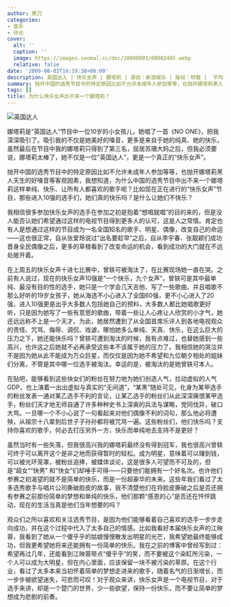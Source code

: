 ```yaml
---
author: 黑刀
categories:
- 音乐
- 评论
cover:
  alt: ''
  caption: ''
  image: https://images.soomal.cc/doc/20090803/00002485.webp
  relative: false
date: '2009-08-03T16:19:38+08:00'
description: 英国达人 | 快乐女声 | 娜塔莉 | 源自：新浪娱乐 | 版权：转载 |  平均/总评分：07.67/23
summary: 抛开中国的选秀节目中的特定原因比如不允许未成年人参加等等，也抛开娜塔莉黑人天生的好嗓音等客观因素，我想知道，为什么中国的选秀节目中出不来一个娜塔莉这样单纯、快乐、让所有人都喜欢的歌手呢？比如现在正在进行的“快乐女声”节目，那些进入10强的选手们，她们真的快乐吗？是什么让她们不快乐？
tags: []
title: 为什么快乐女声出不来一个娜塔莉？
---
```


![英国达人](https://images.soomal.cc/doc/20090803/00002485.webp)



娜塔莉是“英国达人”节目中一位10岁的小女孩儿，她唱了一首《NO ONE》，把我深深吸引了。吸引我的不仅是她美好的嗓音，更多是来自于她的纯真、她的快乐，虽然最后在节目中我的娜塔莉只得到了第三名，屈居苏珊大妈之后，但我必须要说，娜塔莉太棒了，她不仅是一位“英国达人”，更是一个真正的“快乐女声”。



抛开中国的选秀节目中的特定原因比如不允许未成年人参加等等，也抛开娜塔莉黑人天生的好嗓音等客观因素，我想知道，为什么中国的选秀节目中出不来一个娜塔莉这样单纯、快乐、让所有人都喜欢的歌手呢？比如现在正在进行的“快乐女声”节目，那些进入10强的选手们，她们真的快乐吗？是什么让她们不快乐？



我相信很多参加快乐女声的选手在参加之初是抱着“想唱就唱”的目的来的，但是没人能否认她们希望通过这样的电视节目得到更多人的认可，这是人之常情。肯定也有人是想通过这样的节目成为一名全国知名的歌手、明星、偶像，改变自己的命运――这也很正常，自从张爱玲说过“出名要趁早”之后，自从李宇春、张靓颖们成功晋身全民偶像之后，更多的草根看到了改变命运的机会，看到成功的大门就在不远处敞开着。



在上周五的快乐女声十进七比赛中，曾轶可被淘汰了，在比赛现场她一直在哭。之前有人说过，现在的快乐女声10强是“一个快乐，九个女声”，曾轶可是其中最单纯、最没有目的性的选手，她只是一个学会几天吉他、写了一些歌曲、并且唱歌不那么好听的19岁女孩子，她从海选不小心进入了全国60强，更不小心进入了20强，进入10强更是出乎大多数人包括她自己的预料，大多数人都比她唱歌更好听，只是因为她写了一些有意思的歌曲，带着一些让人心疼让人欣赏的小才气，她还远远称不上是一个天才。为此，她居然遭到了从全国首席乐评人到各地电视观众的责怪、咒骂、侮辱、调侃、戏谑，哪怕她多么单纯、天真、快乐，在这么巨大的压力之下，她还能快乐吗？曾轶可遭到淘汰的时候，我有点难过，也替她感到一些高兴，也许这之后她就不必再承受这些本不该属于她的压力了。我相信她的哭泣并不是因为她从此不能成为万众巨星，而仅仅是因为她不希望和九位朝夕相处的姐妹们分离，不管是其中哪一位选手被淘汰。幸运的是，被淘汰的是她曾轶可本人。



在贴吧，能够看到这些快女们的粉丝在努力地为她们创造人气，拉动虚拟的人气GDP，也上演着一出出虚拟与真实的“无间道”，“某黑”随处可见，化身为某甲选手的粉丝发表一通对某乙选手不利的言论，让某乙选手的粉丝们从此深深痛恨某甲选手，粉丝们天才地无师自通了许多种种史书上深奥的兵法与谋略，党同伐异，破口大骂。一旦哪一个不小心说了一句看起来对他们偶像不利的词句，那么他必将遭殃，从祖宗十八辈到后世子子孙孙都将被咒骂一遍。这些粉丝们，他们快乐吗？支持你喜欢的歌手，何必去打压另外一方，快乐而单纯地去支持不是更好？



虽然当时有一些失落，但我很高兴我的娜塔莉最终没有得到冠军，我也很高兴曾轶可终于可以离开这个是非之地而获得暂时的轻松。成为明星，意味着可以赚到钱，可以被光环笼罩，被粉丝追捧，被媒体谈论，这是很多人可望而不可及的，但是“超女”“快男” 和“快女”们却唾手可得――只要他们能拥有一个好名次。也许他们参赛之初渴望的就不是简单的快乐，而是一份超豪华的未来。这些年我们看过了太多选秀歌手与唱片公司撕破脸皮的故事，我不清楚他们在将脸皮撕破之后是否还拥有参赛之前那份简单的梦想和单纯的快乐，他们那颗“感恩的心”是否还在怦怦跳动，现在的生活当真是他们当年想要的吗？



观众们之所以喜欢和关注选秀节目，是因为他们能够看着自己喜欢的选手一步步走向成功，并在这个过程中代入了太多自己的情感。比如我看好本届快乐女声的江映蓉，我看到了她从一个傻乎乎的姑娘慢慢散发出明星的光芒，我希望她最终能够成功，但我更希望她将来还能拥有一份简单的快乐。我在之前的博客中曾经写到过：希望再过几年，还能看到江映蓉带点“傻乎乎”的笑，而不要被这个染缸所污染，一个人可以成为大明星，但在内心里面，应该保留一块不被污染的草原。在这个行业，看过了太多本来当初怀着简单的梦想走进来的歌手，随着名气的日渐增长，而一步步被欲望迷失，可悲而可叹！对于观众来讲，快乐女声是一个电视节目，对于选手来讲，却是一个楚门的世界，少一些欲望，保持一份快乐，而不要让简单的梦想成为悲剧的前奏。
